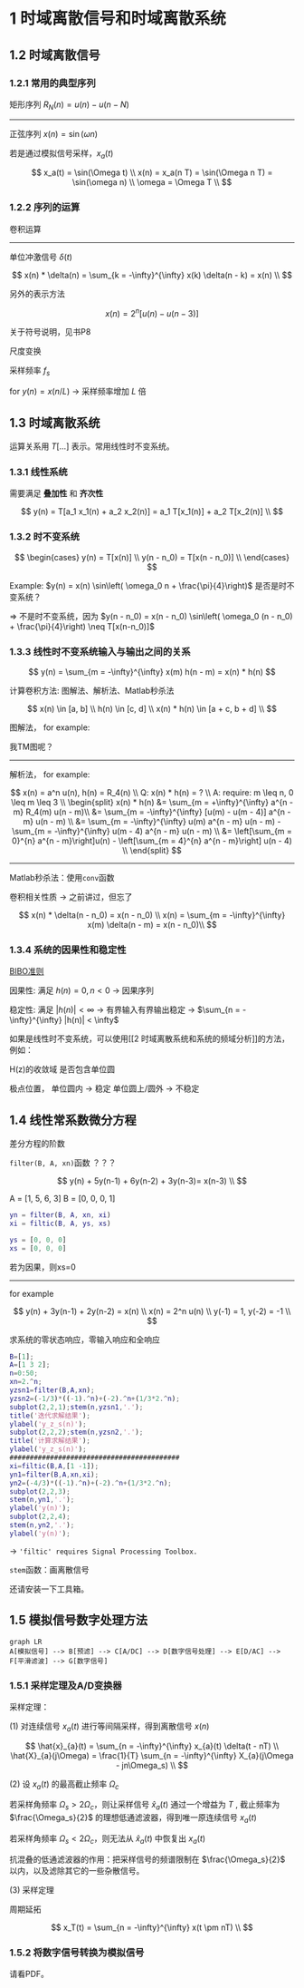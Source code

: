 # 1 时域离散信号和时域离散系统

## 1.2 时域离散信号

### 1.2.1 常用的典型序列

矩形序列 $R_N(n) = u(n) - u(n - N)$

---

正弦序列 $x(n) = \sin(\omega n)$

若是通过模拟信号采样，$x_a(t)$

$$
x_a(t) = \sin(\Omega t) \\
x(n) = x_a(n T) = \sin(\Omega n T) = \sin(\omega n) \\
\omega = \Omega T \\
$$

### 1.2.2 序列的运算

卷积运算

---

单位冲激信号 $\delta(t)$

$$
x(n) * \delta(n) = \sum_{k = -\infty}^{\infty} x(k) \delta(n - k) = x(n) \\
$$

另外的表示方法

$$
x(n) = 2^n [u(n) - u(n - 3)]
$$

关于符号说明，见书P8

尺度变换

采样频率 $f_s$

for $y(n) = x(n/L)$ -> 采样频率增加 $L$ 倍

## 1.3 时域离散系统

运算关系用 $T[\dots]$ 表示。常用线性时不变系统。

### 1.3.1 线性系统

需要满足 **叠加性** 和 **齐次性**

$$
y(n) = T[a_1 x_1(n) + a_2 x_2(n)] = a_1 T[x_1(n)] + a_2 T[x_2(n)] \\
$$

### 1.3.2 时不变系统

$$
\begin{cases}
    y(n) = T[x(n)] \\
    y(n - n_0) = T[x(n - n_0)] \\
\end{cases}
$$

Example: $y(n) = x(n) \sin\left( \omega_0 n + \frac{\pi}{4}\right)$ 是否是时不变系统？

=> 不是时不变系统，因为 $y(n - n_0) = x(n - n_0) \sin\left( \omega_0 (n - n_0) + \frac{\pi}{4}\right) \neq T[x(n-n_0)]$

### 1.3.3 线性时不变系统输入与输出之间的关系

$$
y(n) = \sum_{m = -\infty}^{\infty} x(m) h(n - m) = x(n) * h(n)
$$

计算卷积方法: 图解法、解析法、Matlab秒杀法

$$
x(n) \in [a, b] \\
h(n) \in [c, d] \\
x(n) * h(n) \in [a + c, b + d] \\
$$

图解法， for example:

我TM图呢？

---

解析法， for example:

$$
x(n) = a^n u(n), h(n) = R_4(n) \\
Q: x(n) * h(n) = ? \\
A: require: m \leq n, 0 \leq m \leq 3 \\
\begin{split}
x(n) * h(n)
&= \sum_{m = +\infty}^{\infty} a^{n - m} R_4(m) u(n - m)\\
&= \sum_{m = -\infty}^{\infty} [u(m) - u(m - 4)] a^{n - m} u(n - m) \\
&= \sum_{m = -\infty}^{\infty} u(m) a^{n - m} u(n - m) - \sum_{m = -\infty}^{\infty} u(m - 4) a^{n - m} u(n - m) \\
&= \left[\sum_{m = 0}^{n} a^{n - m}\right]u(n) - \left[\sum_{m = 4}^{n} a^{n - m}\right] u(n - 4) \\
\end{split}
$$

---

Matlab秒杀法：使用`conv`函数

卷积相关性质 -> 之前讲过，但忘了

$$
x(n) * \delta(n - n_0) = x(n - n_0) \\
x(n) = \sum_{m = -\infty}^{\infty} x(m) \delta(n - m) = x(n - n_0)\\
$$

### 1.3.4 系统的因果性和稳定性

[BIBO准则](https://zh.wikipedia.org/zh-sg/有界輸入有界輸出穩定性)

因果性: 满足 $h(n) = 0, n < 0$ -> 因果序列

稳定性: 满足 $|h(n)| < \infty$ -> 有界输入有界输出稳定 -> $\sum_{n = -\infty}^{\infty} |h(n)| < \infty$

如果是线性时不变系统，可以使用[[2 时域离散系统和系统的频域分析]]的方法，例如：

H(z)的收敛域 是否包含单位圆

极点位置，
单位圆内 -> 稳定
单位圆上/圆外 -> 不稳定

## 1.4 线性常系数微分方程

差分方程的阶数

`filter(B, A, xn)`函数 ？？？

$$
y(n) + 5y(n-1) + 6y(n-2) + 3y(n-3)= x(n-3) \\
$$

A = [1, 5, 6, 3]
B = [0, 0, 0, 1]

```matlab
yn = filter(B, A, xn, xi)
xi = filtic(B, A, ys, xs)

ys = [0, 0, 0]
xs = [0, 0, 0]
```

若为因果，则xs=0

---

for example

$$
y(n) + 3y(n-1) + 2y(n-2) = x(n) \\
x(n) = 2^n u(n) \\
y(-1) = 1, y(-2) = -1 \\
$$

求系统的零状态响应，零输入响应和全响应

```matlab
B=[1];
A=[1 3 2];
n=0:50;
xn=2.^n;
yzsn1=filter(B,A,xn);
yzsn2=(-1/3)*((-1).^n)+(-2).^n+(1/3*2.^n);
subplot(2,2,1);stem(n,yzsn1,'.');
title('迭代求解结果');
ylabel('y_z_s(n)');
subplot(2,2,2);stem(n,yzsn2,'.');
title('计算求解结果');
ylabel('y_z_s(n)');
##########################################
xi=filtic(B,A,[1 -1]);
yn1=filter(B,A,xn,xi);
yn2=(-4/3)*((-1).^n)+(-2).^n+(1/3*2.^n);
subplot(2,2,3);
stem(n,yn1,'.');
ylabel('y(n)');
subplot(2,2,4);
stem(n,yn2,'.');
ylabel('y(n)');
```

-> `'filtic' requires Signal Processing Toolbox.`

`stem`函数：画离散信号

还请安装一下工具箱。

## 1.5 模拟信号数字处理方法

```mermaid
graph LR
A[模拟信号] --> B[预滤] --> C[A/DC] --> D[数字信号处理] --> E[D/AC] --> F[平滑滤波] --> G[数字信号]
```

### 1.5.1 采样定理及A/D变换器

采样定理：

(1) 对连续信号 $x_a(t)$ 进行等间隔采样，得到离散信号 $x(n)$

$$
\hat{x}_{a}(t) = \sum_{n = -\infty}^{\infty} x_{a}(t) \delta(t - nT) \\
\hat{X}_{a}(j\Omega) = \frac{1}{T} \sum_{n = -\infty}^{\infty} X_{a}(j\Omega - jn\Omega_s) \\
$$

(2) 设 $x_a(t)$ 的最高截止频率 $\Omega_c$

若采样角频率 $\Omega_s > 2\Omega_c$，则让采样信号 $\hat{x}_{a}(t)$ 通过一个增益为 $T$ , 截止频率为 $\frac{\Omega_s}{2}$ 的理想低通滤波器，得到唯一原连续信号 $x_a(t)$

若采样角频率 $\Omega_s < 2\Omega_c$，则无法从 $\hat{x}_{a}(t)$ 中恢复出 $x_a(t)$

抗混叠的低通滤波器的作用：把采样信号的频谱限制在 $\frac{\Omega_s}{2}$ 以内，以及滤除其它的一些杂散信号。

(3) 采样定理

周期延拓

$$
x_T(t) = \sum_{n = -\infty}^{\infty} x(t \pm nT) \\
$$

### 1.5.2 将数字信号转换为模拟信号

请看PDF。
